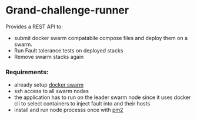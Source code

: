 # Grand-challenge-runner

Provides a REST API to:
- submit docker swarm compatabile compose files and deploy them on a swarm. 
- Run Fault tolerance tests on deployed stacks
- Remove swarm stacks again

### Requirements: 
- already setup [docker swarm](https://docs.docker.com/engine/swarm/swarm-tutorial/create-swarm/)
- ssh access to all swarm nodes
- the application has to run on the leader swarm node since it uses docker cli to select containers to inject fault into and their hosts
- install and run node processs once with [pm2](https://pm2.keymetrics.io/docs/usage/quick-start/)